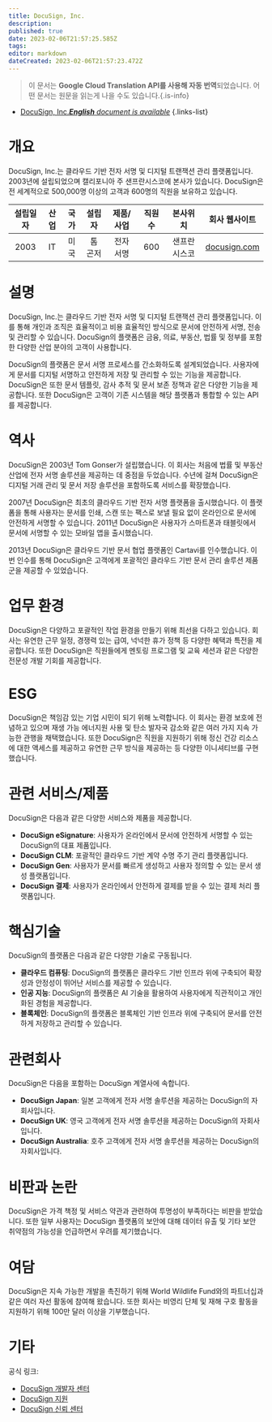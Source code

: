 ```yaml
---
title: DocuSign, Inc.
description: 
published: true
date: 2023-02-06T21:57:25.585Z
tags: 
editor: markdown
dateCreated: 2023-02-06T21:57:23.472Z
---
```


> 이 문서는 **Google Cloud Translation API를 사용해 자동 번역**되었습니다.
어떤 문서는 원문을 읽는게 나을 수도 있습니다.{.is-info}



- [DocuSign, Inc.***English** document is available*](/en/Knowledge-base/Dictionary/Company/docusign-inc-)
{.links-list}


# 개요

DocuSign, Inc.는 클라우드 기반 전자 서명 및 디지털 트랜잭션 관리 플랫폼입니다. 2003년에 설립되었으며 캘리포니아 주 샌프란시스코에 본사가 있습니다. DocuSign은 전 세계적으로 500,000명 이상의 고객과 600명의 직원을 보유하고 있습니다.

| 설립일자 | 산업 | 국가 | 설립자 | 제품/사업 | 직원 수 | 본사위치 | 회사 웹사이트 |
| :----------------: | :-----: | :----: | :----: | :--------------: | :----------------: | :--------------------: | :-------------: |
| 2003 | IT | 미국 | 톰 곤저 | 전자 서명 | 600 | 샌프란시스코 | [docusign.com](https://www.docusign.com/) |

# 설명

DocuSign, Inc.는 클라우드 기반 전자 서명 및 디지털 트랜잭션 관리 플랫폼입니다. 이를 통해 개인과 조직은 효율적이고 비용 효율적인 방식으로 문서에 안전하게 서명, 전송 및 관리할 수 있습니다. DocuSign의 플랫폼은 금융, 의료, 부동산, 법률 및 정부를 포함한 다양한 산업 분야의 고객이 사용합니다.

DocuSign의 플랫폼은 문서 서명 프로세스를 간소화하도록 설계되었습니다. 사용자에게 문서를 디지털 서명하고 안전하게 저장 및 관리할 수 있는 기능을 제공합니다. DocuSign은 또한 문서 템플릿, 감사 추적 및 문서 보존 정책과 같은 다양한 기능을 제공합니다. 또한 DocuSign은 고객이 기존 시스템을 해당 플랫폼과 통합할 수 있는 API를 제공합니다.

# 역사

DocuSign은 2003년 Tom Gonser가 설립했습니다. 이 회사는 처음에 법률 및 부동산 산업에 전자 서명 솔루션을 제공하는 데 중점을 두었습니다. 수년에 걸쳐 DocuSign은 디지털 거래 관리 및 문서 저장 솔루션을 포함하도록 서비스를 확장했습니다.

2007년 DocuSign은 최초의 클라우드 기반 전자 서명 플랫폼을 출시했습니다. 이 플랫폼을 통해 사용자는 문서를 인쇄, 스캔 또는 팩스로 보낼 필요 없이 온라인으로 문서에 안전하게 서명할 수 있습니다. 2011년 DocuSign은 사용자가 스마트폰과 태블릿에서 문서에 서명할 수 있는 모바일 앱을 출시했습니다.

2013년 DocuSign은 클라우드 기반 문서 협업 플랫폼인 Cartavi를 인수했습니다. 이번 인수를 통해 DocuSign은 고객에게 포괄적인 클라우드 기반 문서 관리 솔루션 제품군을 제공할 수 있었습니다.

# 업무 환경

DocuSign은 다양하고 포괄적인 작업 환경을 만들기 위해 최선을 다하고 있습니다. 회사는 유연한 근무 일정, 경쟁력 있는 급여, 넉넉한 휴가 정책 등 다양한 혜택과 특전을 제공합니다. 또한 DocuSign은 직원들에게 멘토링 프로그램 및 교육 세션과 같은 다양한 전문성 개발 기회를 제공합니다.

# ESG

DocuSign은 책임감 있는 기업 시민이 되기 위해 노력합니다. 이 회사는 환경 보호에 전념하고 있으며 재생 가능 에너지원 사용 및 탄소 발자국 감소와 같은 여러 가지 지속 가능한 관행을 채택했습니다. 또한 DocuSign은 직원을 지원하기 위해 정신 건강 리소스에 대한 액세스를 제공하고 유연한 근무 방식을 제공하는 등 다양한 이니셔티브를 구현했습니다.

# 관련 서비스/제품

DocuSign은 다음과 같은 다양한 서비스와 제품을 제공합니다.

* **DocuSign eSignature**: 사용자가 온라인에서 문서에 안전하게 서명할 수 있는 DocuSign의 대표 제품입니다.
* **DocuSign CLM**: 포괄적인 클라우드 기반 계약 수명 주기 관리 플랫폼입니다.
* **DocuSign Gen**: 사용자가 문서를 빠르게 생성하고 사용자 정의할 수 있는 문서 생성 플랫폼입니다.
* **DocuSign 결제**: 사용자가 온라인에서 안전하게 결제를 받을 수 있는 결제 처리 플랫폼입니다.

# 핵심기술

DocuSign의 플랫폼은 다음과 같은 다양한 기술로 구동됩니다.

* **클라우드 컴퓨팅**: DocuSign의 플랫폼은 클라우드 기반 인프라 위에 구축되어 확장성과 안정성이 뛰어난 서비스를 제공할 수 있습니다.
* **인공 지능**: DocuSign의 플랫폼은 AI 기술을 활용하여 사용자에게 직관적이고 개인화된 경험을 제공합니다.
* **블록체인**: DocuSign의 플랫폼은 블록체인 기반 인프라 위에 구축되어 문서를 안전하게 저장하고 관리할 수 있습니다.

# 관련회사

DocuSign은 다음을 포함하는 DocuSign 계열사에 속합니다.

* **DocuSign Japan**: 일본 고객에게 전자 서명 솔루션을 제공하는 DocuSign의 자회사입니다.
* **DocuSign UK**: 영국 고객에게 전자 서명 솔루션을 제공하는 DocuSign의 자회사입니다.
* **DocuSign Australia**: 호주 고객에게 전자 서명 솔루션을 제공하는 DocuSign의 자회사입니다.

# 비판과 논란

DocuSign은 가격 책정 및 서비스 약관과 관련하여 투명성이 부족하다는 비판을 받았습니다. 또한 일부 사용자는 DocuSign 플랫폼의 보안에 대해 데이터 유출 및 기타 보안 취약점의 가능성을 언급하면서 우려를 제기했습니다.

# 여담

DocuSign은 지속 가능한 개발을 촉진하기 위해 World Wildlife Fund와의 파트너십과 같은 여러 자선 활동에 참여해 왔습니다. 또한 회사는 비영리 단체 및 재해 구호 활동을 지원하기 위해 100만 달러 이상을 기부했습니다.

# 기타

공식 링크:

* [DocuSign 개발자 센터](https://developers.docusign.com/)
* [DocuSign 지원](https://support.docusign.com/)
* [DocuSign 신뢰 센터](https://trust.docusign.com/)